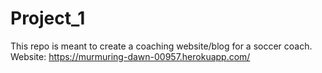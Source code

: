 # Project_1
This repo is meant to create a coaching website/blog for a soccer coach.
Website: https://murmuring-dawn-00957.herokuapp.com/
